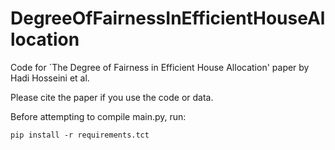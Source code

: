 # DegreeOfFairnessInEfficientHouseAllocation
Code for `The Degree of Fairness in Efficient House Allocation' paper by Hadi Hosseini et al.

Please cite the paper if you use the code or data.

Before attempting to compile main.py, run:
```
pip install -r requirements.tct
```
